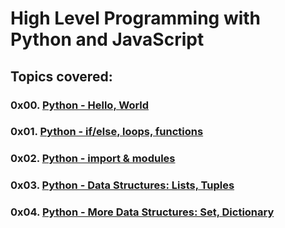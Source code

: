 # High Level Programming with Python and JavaScript

## Topics covered:
### 0x00. [Python - Hello, World](https://github.com/GideonBature/alx-higher_level_programming/tree/main/0x00-python-hello_world)
### 0x01. [Python - if/else, loops, functions](https://github.com/GideonBature/alx-higher_level_programming/tree/main/0x01-python-if_else_loops_functions)
### 0x02. [Python - import & modules](https://github.com/GideonBature/alx-higher_level_programming/tree/main/0x02-python-import_modules)
### 0x03. [Python - Data Structures: Lists, Tuples](https://github.com/GideonBature/alx-higher_level_programming/tree/main/0x03-python-data_structures)
### 0x04. [Python - More Data Structures: Set, Dictionary](https://github.com/GideonBature/alx-higher_level_programming/tree/main/0x04-python-more_data_structures)

